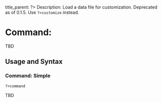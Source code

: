title_parent: ?>
Description: Load a data file for customization. Deprecated as of 0.1.5. Use `?>customize` instead.

# Command: 

TBD

## Usage and Syntax

### Command: Simple
`?>command`

TBD